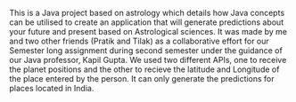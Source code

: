 This is a Java project based on astrology which details how Java concepts can be utilised to create an application that will generate predictions about your future and present based on Astrological sciences. 
It was made by me and two other friends (Pratik and Tilak) as a collaborative effort for our Semester long assignment during second semester under the guidance of our Java professor, Kapil Gupta.
We used two different APIs, one to receive the planet positions and the other to recieve the latitude and Longitude of the place entered by the person. 
It can only generate the predictions for places located in India.

